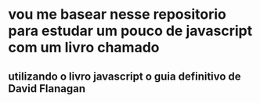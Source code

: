 # vou me basear nesse repositorio para estudar um pouco de javascript com um livro  chamado 
## utilizando o livro javascript o guia definitivo de David Flanagan
